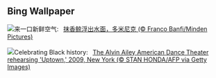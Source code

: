 ## Bing Wallpaper
![](https://www.bing.com/th?id=OHR.DominicaWhales_ZH-CN1293650397_UHD.jpg&w=1000)来一口新鲜空气:&nbsp;&ensp;[抹香鲸浮出水面，多米尼克 (© Franco Banfi/Minden Pictures)](https://www.bing.com/th?id=OHR.DominicaWhales_ZH-CN1293650397_UHD.jpg)
<br><br/>
![](https://www.bing.com/th?id=OHR.AileyUptown_EN-US7790191198_UHD.jpg&w=1000)Celebrating Black history:&nbsp;&ensp;[The Alvin Ailey American Dance Theater rehearsing 'Uptown,' 2009, New York (© STAN HONDA/AFP via Getty Images)](https://www.bing.com/th?id=OHR.AileyUptown_EN-US7790191198_UHD.jpg)
<br><br/>
